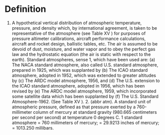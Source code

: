 # Definition

1.  A hypothetical vertical distribution of atmospheric temperature,
    pressure, and density which, by international agreement, is taken to
    be representative of the atmosphere (see Table XV ) for purposes of
    pressure altimeter calibrations, aircraft performance calculations,
    aircraft and rocket design, ballistic tables, etc. The air is
    assumed to be devoid of dust, moisture, and water vapor and to obey
    the perfect gas law and the hydrostatic equation (the air is static
    with respect to the earth). Standard atmospheres, sense 1, which
    have been used are: (a) The NACA standard atmosphere, also called
    U.S. standard atmosphere, prepared in 1925, which was supplanted
    by (b) The ICAO standard atmosphere, adopted in 1952, which was
    extended to greater altitudes by (c) The ARDC model atmosphere,
    1956, and (d) The U.S. extension to the ICAO standard atmosphere,
    adopted in 1956, which has been revised by (e) The ARDC model
    atmosphere, 1959, which incorporated some satellite data which has
    been supplanted by (f) The U.S. Standard Atmosphere-1962. (See Table
    XV ). 2. (abbr atm). A standard unit of atmospheric pressure,
    defined as that pressure exerted by a 760-millimeter column of
    mercury at standard gravity (980.665 centimeters per second per
    second) at temperature 0 degrees C. 1 standard atmosphere = 760
    millimeters of mercury; = 29.9213 inches of mercury; = 1013.250
    millibars.
